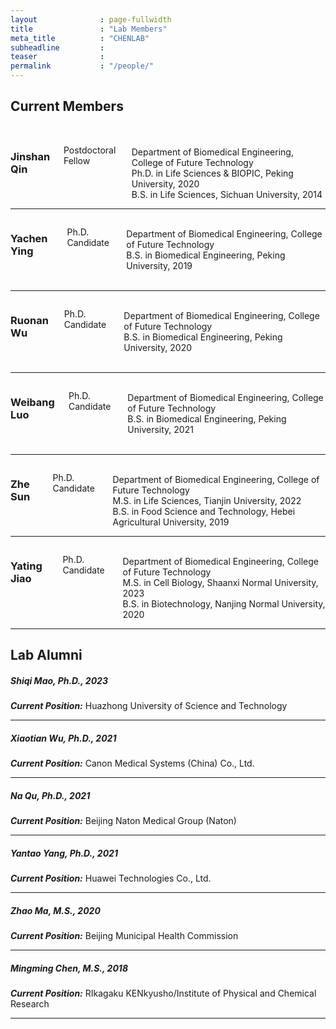 ```yaml
---
layout              : page-fullwidth
title               : "Lab Members"
meta_title          : "CHENLAB"
subheadline         : 
teaser              : 
permalink           : "/people/"
---
```




## Current Members

<br/>

<div class="row">
  <div class="large-4 columns">
		<img src="{{ site.urlimg }}members/qjs_picture.png" alt="">
	</div>

  <div class="large-8 columns">
            <h3>Jinshan Qin</h3>
<p>Postdoctoral Fellow</p>
<br/>Department of Biomedical Engineering, College of Future Technology
<br/>Ph.D. in Life Sciences & BIOPIC, Peking University, 2020
<br/>B.S. in Life Sciences, Sichuan University, 2014
<br/>



  </div>
</div>

-----

<div class="row">
  <div class="large-4 columns">
		<img src="{{ site.urlimg }}members/yc_picture.png" alt="">
	</div>

  <div class="large-8 columns">
            <h3>Yachen Ying</h3>
<p>Ph.D. Candidate</p>
<br/>Department of Biomedical Engineering, College of Future Technology
<br/>B.S. in Biomedical Engineering, Peking University, 2019
<br/>
<br/>



  </div>
</div>

-----

<div class="row">
  <div class="large-4 columns">
		<img src="{{ site.urlimg }}members/wrn_picture.png" alt="">
	</div>

  <div class="large-8 columns">
            <h3>Ruonan Wu</h3>
<p>Ph.D. Candidate</p>
<br/>Department of Biomedical Engineering, College of Future Technology
<br/>B.S. in Biomedical Engineering, Peking University, 2020
<br/>
<br/>



  </div>
</div>

-----

<div class="row">
  <div class="large-4 columns">
		<img src="{{ site.urlimg }}members/lwb_picture.png" alt="">
	</div>

  <div class="large-8 columns">
            <h3>Weibang Luo</h3>
<p>Ph.D. Candidate</p>
<br/>Department of Biomedical Engineering, College of Future Technology
<br/>B.S. in Biomedical Engineering, Peking University, 2021
<br/>
<br/>



  </div>
</div>

-----

<div class="row">
  <div class="large-4 columns">
		<img src="{{ site.urlimg }}members/sz_picture.png" alt="">
	</div>

  <div class="large-8 columns">
            <h3>Zhe Sun</h3>
<p>Ph.D. Candidate</p>
<br/>Department of Biomedical Engineering, College of Future Technology
<br/>M.S. in Life Sciences, Tianjin University, 2022
<br/>B.S. in Food Science and Technology, Hebei Agricultural University, 2019
<br/>



  </div>
</div>

-----

<div class="row">
  <div class="large-4 columns">
		<img src="{{ site.urlimg }}members/jyt_picture.png" alt="">
	</div>

  <div class="large-8 columns">
            <h3>Yating Jiao</h3>
<p>Ph.D. Candidate</p>
<br/>Department of Biomedical Engineering, College of Future Technology
<br/>M.S. in Cell Biology, Shaanxi Normal University, 2023
<br/>B.S. in Biotechnology, Nanjing Normal University, 2020
<br/>



  </div>
</div>

-----

## Lab Alumni

##### Shiqi Mao, Ph.D., 2023
***Current Position:*** Huazhong University of Science and Technology

-----

##### Xiaotian Wu, Ph.D., 2021
***Current Position:*** Canon Medical Systems (China) Co., Ltd.

-----

##### Na Qu, Ph.D., 2021
***Current Position:*** Beijing Naton Medical Group (Naton)

-----

##### Yantao Yang, Ph.D., 2021
***Current Position:*** Huawei Technologies Co., Ltd.

-----

##### Zhao Ma, M.S., 2020
***Current Position:*** Beijing Municipal Health Commission

-----

##### Mingming Chen, M.S., 2018
***Current Position:*** RIkagaku KENkyusho/Institute of Physical and Chemical Research

-----
